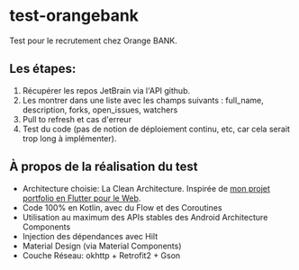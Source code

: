 # test-orangebank
Test pour le recrutement chez Orange BANK.

## Les étapes:
1. Récupérer les repos JetBrain via l'API github.
2.  Les montrer dans une liste avec les champs suivants : full_name, description, forks, open_issues, watchers
3. Pull to refresh et cas d'erreur
4. Test du code (pas de notion de déploiement continu, etc, car cela serait trop long à implémenter).

## À propos de la réalisation du test
- Architecture choisie: La Clean Architecture. Inspirée de [mon projet portfolio en Flutter pour le Web](https://bitbucket.org/Mackovich/flutter-portfolio-vincent-ricard/src/master/).
- Code 100% en Kotlin, avec du Flow et des Coroutines
- Utilisation au maximum des APIs stables des Android Architecture Components
- Injection des dépendances avec Hilt
- Material Design (via Material Components)
- Couche Réseau: okhttp + Retrofit2 + Gson
